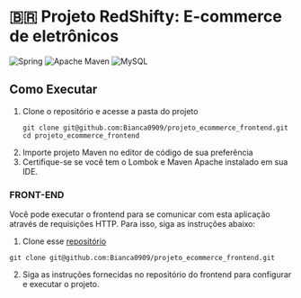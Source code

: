  # 🇧🇷 Projeto RedShifty: E-commerce de eletrônicos
![Spring](https://img.shields.io/badge/spring-%236DB33F.svg?style=for-the-badge&logo=spring&logoColor=white)
![Apache Maven](https://img.shields.io/badge/Apache%20Maven-C71A36?style=for-the-badge&logo=Apache%20Maven&logoColor=white)
![MySQL](https://img.shields.io/badge/mysql-%2300f.svg?style=for-the-badge&logo=mysql&logoColor=white)

## Como Executar

1. Clone o repositório e acesse a pasta do projeto
   ```shell
   git clone git@github.com:Bianca0909/projeto_ecommerce_frontend.git
   cd projeto_ecommerce_frontend
    ```
2. Importe projeto Maven no editor de código de sua preferência
3. Certifique-se se você tem o Lombok e Maven Apache instalado em sua IDE.

### FRONT-END

Você pode executar o frontend para se comunicar com esta aplicação através de requisições HTTP. Para isso, siga as instruções abaixo:
1. Clone esse [repositório](https://github.com/Bianca0909/projeto_ecommerce_frontend)
```
git clone git@github.com:Bianca0909/projeto_ecommerce_frontend.git
```
2. Siga as instruções fornecidas no repositório do frontend para configurar e executar o projeto.
